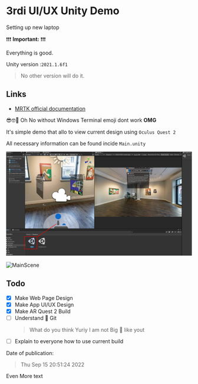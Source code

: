 # 3rdi UI/UX Unity Demo

Setting up new laptop

❗❗❗ **Important:** ❗❗❗

Everything is good.

Unity version :`2021.1.6f1`
> No other version will do it.

## Links

- [MRTK official documentation](https://learn.microsoft.com/en-us/windows/mixed-reality/mrtk-unity/mrtk2/?view=mrtkunity-2022-05)

😎🤓👻
Oh No without Windows Terminal emoji dont work **OMG**


It's simple demo that allo to view current design using `Oculus Quest 2`

All necessary information can be found incide `Main.unity`

![MainScene](./res/Main.png)

![MainScene](./res/Build.gif)

## Todo 

- [x] Make Web Page Design
- [x] Make App UI/UX Design
- [x] Make AR Quest 2 Build
- [ ] Understand 🤯 Git 
	> What do you think Yuriy I am not Big 🧠 like yout
- [ ] Explain to everyone how to use current build 

Date of publication:   

> Thu Sep 15 20:51:24 2022

Even More text
